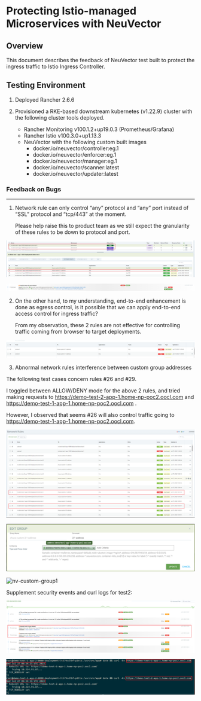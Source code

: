 # Protecting Istio-managed Microservices with NeuVector



## Overview

This document describes the feedback of NeuVector test built to protect the ingress traffic to Istio Ingress Controller.



## Testing Environment

1. Deployed Rancher 2.6.6
2. Provisioned a RKE-based downstream kubernetes (v1.22.9) cluster with the following cluster tools deployed.

   * Rancher Monitoring v100.1.2+up19.0.3 (Prometheus/Grafana)
   * Rancher Istio v100.3.0+up1.13.3
   * NeuVector with the following custom built images
     * docker.io/neuvector/controller:eg.1
     * docker.io/neuvector/enforcer:eg.1
     * docker.io/neuvector/manager:eg.1
     * docker.io/neuvector/scanner:latest
     * docker.io/neuvector/updater:latest

### Feedback on Bugs

---

1. Network rule can only control “any” protocol and “any” port instead of “SSL” protocol and “tcp/443” at the moment. 

   Please help raise this to product team as we still expect the granularity of these rules to be down to protocol and port.

![image-20220801100738864](images/nv-feedback-netrules-bugs-no-443.png)



![image-20220801100759793](images/nv-netrules-443-abnormal-security-events.png)

2. On the other hand, to my understanding, end-to-end enhancement is done as egress control, is it possible that we can apply end-to-end access control for ingress traffic?

   From my observation, these 2 rules are not effective for controlling traffic coming from browser to target deployments.

![image-20220801153635540](images/nv-custom-group-suggestion-external.png)



3. Abnormal network rules interference between custom group addresses

  The following test cases concern rules #26 and #29. 



I toggled between ALLOW/DENY mode for the above 2 rules, and tried making requests to https://demo-test-2-app-1.home-np-poc2.oocl.com and https://demo-test-1-app-1.home-np-poc2.oocl.com .

However, I observed that seems #26 will also control traffic going to https://demo-test-1-app-1.home-np-poc2.oocl.com.

![nv-network-rules](images/nv-network-rules.png)

![nv-custom-group1](images/nv-custom-group1.png)



![nv-custom-group1](/Users/ALIU/GitHub/nv_service_mash_testing/images/nv-custom-group2.png)



Supplement security events and curl logs for test2:



![nv-custom-group-security-events](images/nv-custom-group-security-events.png)





![nv-custom-group-shell-curl](images/nv-custom-group-shell-curl.png)

#### 

